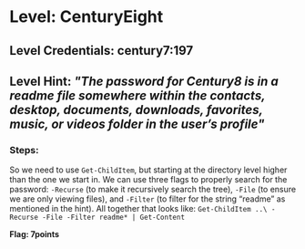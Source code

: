 # Level: CenturyEight
## Level Credentials: century7:197
## Level Hint: *"The password for Century8 is in a readme file somewhere within the contacts, desktop, documents, downloads, favorites, music, or videos folder in the user’s profile"*

### Steps:
So we need to use `Get-ChildItem`, but starting at the directory level higher than the one we start in. We can use three flags to properly search for the password: `-Recurse` (to make it recursively search the tree), `-File` (to ensure we are only viewing files), and `-Filter` (to filter for the string “readme” as mentioned in the hint). All together that looks like: `Get-ChildItem ..\ -Recurse -File -Filter readme* | Get-Content`

**Flag: 7points**
